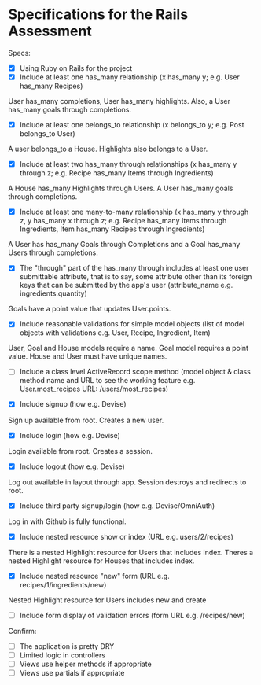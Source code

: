 # Specifications for the Rails Assessment

Specs:
- [x] Using Ruby on Rails for the project
- [x] Include at least one has_many relationship (x has_many y; e.g. User has_many Recipes)

User has_many completions, User has_many highlights. Also, a User has_many goals through completions.

- [x] Include at least one belongs_to relationship (x belongs_to y; e.g. Post belongs_to User)

A user belongs_to a House. Highlights also belongs to a User.

- [x] Include at least two has_many through relationships (x has_many y through z; e.g. Recipe has_many Items through Ingredients)

A House has_many Highlights through Users. A User has_many goals through completions.

- [x] Include at least one many-to-many relationship (x has_many y through z, y has_many x through z; e.g. Recipe has_many Items through Ingredients, Item has_many Recipes through Ingredients)

A User has has_many Goals through Completions and a Goal has_many Users through completions.

- [x] The "through" part of the has_many through includes at least one user submittable attribute, that is to say, some attribute other than its foreign keys that can be submitted by the app's user (attribute_name e.g. ingredients.quantity)

Goals have a point value that updates User.points.

- [x] Include reasonable validations for simple model objects (list of model objects with validations e.g. User, Recipe, Ingredient, Item)

User, Goal and House models require a name. Goal model requires a point value. House and User must have unique names.

- [ ] Include a class level ActiveRecord scope method (model object & class method name and URL to see the working feature e.g. User.most_recipes URL: /users/most_recipes)



- [x] Include signup (how e.g. Devise)

Sign up available from root. Creates a new user.

- [x] Include login (how e.g. Devise)

Login available from root. Creates a session.

- [x] Include logout (how e.g. Devise)

Log out available in layout through app. Session destroys and redirects to root.

- [x] Include third party signup/login (how e.g. Devise/OmniAuth)

Log in with Github is fully functional.

- [x] Include nested resource show or index (URL e.g. users/2/recipes)

There is a nested Highlight resource for Users that includes index. Theres a nested Highlight resource for Houses that includes index.


- [x] Include nested resource "new" form (URL e.g. recipes/1/ingredients/new)

Nested Highlight resource for Users includes new and create

- [ ] Include form display of validation errors (form URL e.g. /recipes/new)

Confirm:
- [ ] The application is pretty DRY
- [ ] Limited logic in controllers
- [ ] Views use helper methods if appropriate
- [ ] Views use partials if appropriate
